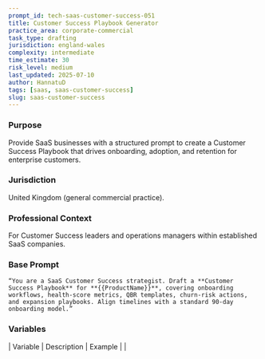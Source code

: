 ```yaml
---
prompt_id: tech-saas-customer-success-051
title: Customer Success Playbook Generator
practice_area: corporate-commercial
task_type: drafting
jurisdiction: england-wales
complexity: intermediate
time_estimate: 30
risk_level: medium
last_updated: 2025-07-10
author: HannatuD
tags: [saas, saas-customer-success]
slug: saas-customer-success
---
```


### Purpose  
Provide SaaS businesses with a structured prompt to create a Customer Success Playbook that drives onboarding, adoption, and retention for enterprise customers.

### Jurisdiction  
United Kingdom (general commercial practice).

### Professional Context  
For Customer Success leaders and operations managers within established SaaS companies.

### Base Prompt  
```text
“You are a SaaS Customer Success strategist. Draft a **Customer Success Playbook** for **{{ProductName}}**, covering onboarding workflows, health-score metrics, QBR templates, churn-risk actions, and expansion playbooks. Align timelines with a standard 90-day onboarding model.”
```

### Variables  
| Variable | Description | Example |
|
